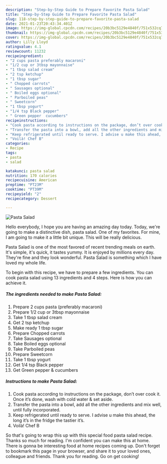 ```yaml
---
description: "Step-by-Step Guide to Prepare Favorite Pasta Salad"
title: "Step-by-Step Guide to Prepare Favorite Pasta Salad"
slug: 118-step-by-step-guide-to-prepare-favorite-pasta-salad
date: 2021-01-23T20:43:34.401Z
image: https://img-global.cpcdn.com/recipes/20b3bc5129e4840f/751x532cq70/pasta-salad-recipe-main-photo.jpg
thumbnail: https://img-global.cpcdn.com/recipes/20b3bc5129e4840f/751x532cq70/pasta-salad-recipe-main-photo.jpg
cover: https://img-global.cpcdn.com/recipes/20b3bc5129e4840f/751x532cq70/pasta-salad-recipe-main-photo.jpg
author: Lilly Lloyd
ratingvalue: 4.1
reviewcount: 11232
recipeingredient:
- "2 cups pasta preferably macaroni"
- "1/2 cup or 3tbsp mayonnaise"
- "1 tbsp salad cream"
- "2 tsp ketchup"
- "1 tbsp sugar"
- " Chopped carrots"
- " Sausages optional"
- " Boiled eggs optional"
- " Parboiled peas"
- " Sweetcorn"
- "1 tbsp yogurt"
- "1/4 tsp Black pepper"
- " Green pepper  cucumbers"
recipeinstructions:
- "Cook pasta according to instructions on the package, don’t over cook it. Once it’s done, wash with cold water &amp; set aside."
- "Transfer the pasta into a bowl, add all the other ingredients and mix well, until fully incorporated."
- "Keep refrigerated until ready to serve. I advise u make this ahead, the long it’s in the fridge the tastier it’s."
- "Voilà! Chef B"
categories:
- Recipe
tags:
- pasta
- salad

katakunci: pasta salad 
nutrition: 170 calories
recipecuisine: American
preptime: "PT23M"
cooktime: "PT39M"
recipeyield: "2"
recipecategory: Dessert

---
```



![Pasta Salad](https://img-global.cpcdn.com/recipes/20b3bc5129e4840f/751x532cq70/pasta-salad-recipe-main-photo.jpg)

Hello everybody, I hope you are having an amazing day today. Today, we're going to make a distinctive dish, pasta salad. One of my favorites. For mine, I am going to make it a little bit unique. This will be really delicious.

Pasta Salad is one of the most favored of recent trending meals on earth. It's simple, it's quick, it tastes yummy. It is enjoyed by millions every day. They're fine and they look wonderful. Pasta Salad is something which I have loved my whole life.




To begin with this recipe, we have to prepare a few ingredients. You can cook pasta salad using 13 ingredients and 4 steps. Here is how you can achieve it.

<!--inarticleads1-->

##### The ingredients needed to make Pasta Salad:

1. Prepare 2 cups pasta (preferably macaroni)
1. Prepare 1/2 cup or 3tbsp mayonnaise
1. Take 1 tbsp salad cream
1. Get 2 tsp ketchup
1. Make ready 1 tbsp sugar
1. Prepare  Chopped carrots
1. Take  Sausages optional
1. Take  Boiled eggs optional
1. Take  Parboiled peas
1. Prepare  Sweetcorn
1. Take 1 tbsp yogurt
1. Get 1/4 tsp Black pepper
1. Get  Green pepper &amp; cucumbers




<!--inarticleads2-->

##### Instructions to make Pasta Salad:

1. Cook pasta according to instructions on the package, don’t over cook it. Once it’s done, wash with cold water &amp; set aside.
1. Transfer the pasta into a bowl, add all the other ingredients and mix well, until fully incorporated.
1. Keep refrigerated until ready to serve. I advise u make this ahead, the long it’s in the fridge the tastier it’s.
1. Voilà! Chef B




So that's going to wrap this up with this special food pasta salad recipe. Thanks so much for reading. I'm confident you can make this at home. There is gonna be interesting food at home recipes coming up. Don't forget to bookmark this page in your browser, and share it to your loved ones, colleague and friends. Thank you for reading. Go on get cooking!
